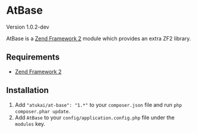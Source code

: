 # AtBase

Version 1.0.2-dev

AtBase is a [Zend Framework 2](http://framework.zend.com) module which provides an extra ZF2 library.

## Requirements

* [Zend Framework 2](https://github.com/zendframework/zf2)

## Installation

 1. Add `"atukai/at-base": "1.*"` to your `composer.json` file and run `php composer.phar update`.
 2. Add `AtBase` to your `config/application.config.php` file under the `modules` key.